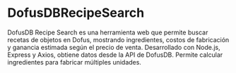 # DofusDBRecipeSearch
 DofusDB Recipe Search es una herramienta web que permite buscar recetas de objetos en Dofus, mostrando ingredientes, costos de fabricación y ganancia estimada según el precio de venta. Desarrollado con Node.js, Express y Axios, obtiene datos desde la API de DofusDB. Permite calcular ingredientes para fabricar múltiples unidades.
